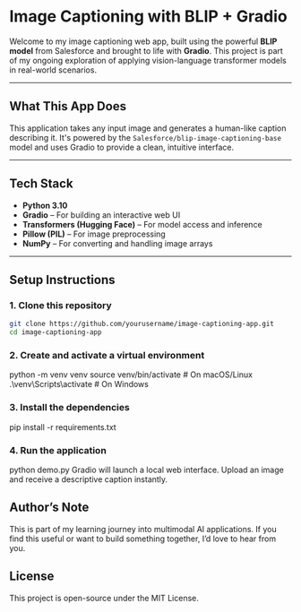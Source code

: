 # Image Captioning with BLIP + Gradio

Welcome to my image captioning web app, built using the powerful **BLIP model** from Salesforce and brought to life with **Gradio**. This project is part of my ongoing exploration of applying vision-language transformer models in real-world scenarios.

---

## What This App Does

This application takes any input image and generates a human-like caption describing it. It's powered by the `Salesforce/blip-image-captioning-base` model and uses Gradio to provide a clean, intuitive interface.

---

## Tech Stack

- **Python 3.10**
- **Gradio** – For building an interactive web UI
- **Transformers (Hugging Face)** – For model access and inference
- **Pillow (PIL)** – For image preprocessing
- **NumPy** – For converting and handling image arrays

---

## Setup Instructions

### 1. Clone this repository
```bash
git clone https://github.com/yourusername/image-captioning-app.git
cd image-captioning-app
```

### 2. Create and activate a virtual environment

python -m venv venv
source venv/bin/activate  # On macOS/Linux
.\venv\Scripts\activate   # On Windows

### 3. Install the dependencies
pip install -r requirements.txt

### 4. Run the application
python demo.py
Gradio will launch a local web interface. Upload an image and receive a descriptive caption instantly.

## Author’s Note
This is part of my learning journey into multimodal AI applications. If you find this useful or want to build something together, I’d love to hear from you.

## License
This project is open-source under the MIT License.





